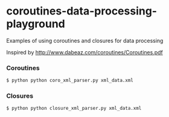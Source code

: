 # coroutines-data-processing-playground
Examples of using coroutines and closures for data processing

Inspired by http://www.dabeaz.com/coroutines/Coroutines.pdf

### Coroutines

```bash
$ python python coro_xml_parser.py xml_data.xml
```

### Closures

```bash
$ python python closure_xml_parser.py xml_data.xml
```
